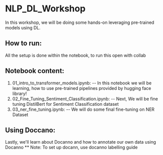 # NLP_DL_Workshop

In this workshop, we will be doing some hands-on leveraging pre-trained models using DL. 

## How to run:
All the setup is done within the notebook, to run this open with collab

## Notebook content:
1. 01_intro_to_transformer_models.ipynb:
 -- In this notebook we will be learning, how to use pre-trained pipelines provided by hugging face library!
2. 02_Fine_Tuning_Sentiment_Classification.ipynb:
 -- Next, We will be fine tuning DistilBert for Sentiment Classification dataset
3. 03_ner_fine_tuning.ipynb:
  -- We will do some final fine-tuning on NER Dataset

## Using Doccano:
Lastly, we'll learn about Docanno and how to annotate our own data using Docanno
 ** Note: To set up docann, use docanno labelling guide

